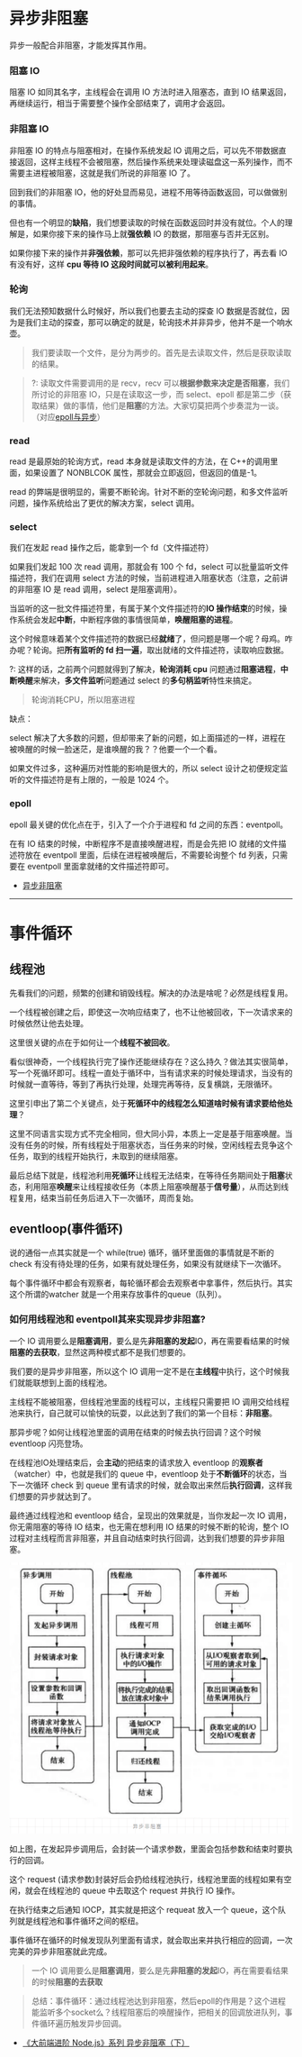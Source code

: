 # 异步非阻塞

异步一般配合非阻塞，才能发挥其作用。

### 阻塞 IO

阻塞 IO 如同其名字，主线程会在调用 IO 方法时进入阻塞态，直到 IO 结果返回，再继续运行，相当于需要整个操作全部结束了，调用才会返回。

### 非阻塞 IO

非阻塞 IO 的特点与阻塞相对，在操作系统发起 IO 调用之后，可以先不带数据直接返回，这样主线程不会被阻塞，然后操作系统来处理读磁盘这一系列操作，而不需要主进程被阻塞，这就是我们所说的非阻塞 IO 了。

回到我们的非阻塞 IO，他的好处显而易见，进程不用等待函数返回，可以做做别的事情。

但也有一个明显的**缺陷**，我们想要读取的时候在函数返回时并没有就位。个人的理解是，如果你接下来的操作马上就**强依赖** IO 的数据，那阻塞与否并无区别。

如果你接下来的操作并**非强依赖**，那可以先把非强依赖的程序执行了，再去看 IO 有没有好，这样 **cpu 等待 IO 这段时间就可以被利用起来**。

### 轮询
我们无法预知数据什么时候好，所以我们也要去主动的探查 IO 数据是否就位，因为是我们主动的探查，那可以确定的就是，轮询技术并非异步，他并不是一个响水壶。

> 我们要读取一个文件，是分为两步的。首先是去读取文件，然后是获取读取的结果。

> ?: 读取文件需要调用的是 recv，recv 可以**根据参数来决定是否阻塞**，我们所讨论的非阻塞 IO，只是在读取这一步，而 select、epoll 都是第二步（获取结果）做的事情，他们是**阻塞**的方法。大家切莫把两个步奏混为一谈。（对应[epoll与异步](./epoll.md)）


### read

read 是最原始的轮询方式，read 本身就是读取文件的方法，在 C++的调用里面，如果设置了 NONBLCOK 属性，那就会立即返回，但返回的值是-1。

read 的弊端是很明显的，需要不断轮询。针对不断的空轮询问题，和多文件监听问题，操作系统给出了更优的解决方案，select 调用。

### select

我们在发起 read 操作之后，能拿到一个 fd（文件描述符）

如果我们发起 100 次 read 调用，那就会有 100 个 fd，select 可以批量监听文件描述符，我们在调用 select 方法的时候，当前进程进入阻塞状态（注意，之前讲的非阻塞 IO 是 read 调用，select 是阻塞调用）。

当监听的这一批文件描述符里，有属于某个文件描述符的**IO 操作结束**的时候，操作系统会发起**中断**，中断程序做的事情很简单，**唤醒阻塞的进程**。

这个时候意味着某个文件描述符的数据已经**就绪**了，但问题是哪一个呢？母鸡。咋办呢？轮询。把**所有监听的 fd 扫一遍**，取出就绪的文件描述符，读取响应数据。

?: 这样的话，之前两个问题就得到了解决，**轮询消耗 cpu** 问题通过**阻塞进程**，**中断唤醒**来解决，**多文件监听**问题通过 select 的**多句柄监听**特性来搞定。

> 轮询消耗CPU，所以阻塞进程


缺点：

select 解决了大多数的问题，但却带来了新的问题，如上面描述的一样，进程在被唤醒的时候一脸迷茫，是谁唤醒的我？？他要一个一个看。

如果文件过多，这种遍历对性能的影响是很大的，所以 select 设计之初便规定监听的文件描述符是有上限的，一般是 1024 个。

### epoll

epoll 最关键的优化点在于，引入了一个介于进程和 fd 之间的东西：eventpoll。

在有 IO 结束的时候，中断程序不是直接唤醒进程，而是会先把 IO 就绪的文件描述符放在 eventpoll 里面，后续在进程被唤醒后，不需要轮询整个 fd 列表，只需要在 eventpoll 里面拿就绪的文件描述符即可。

- [异步非阻塞](https://juejin.im/post/5e8ab5a551882573c15ed44c)

---------
# 事件循环

## 线程池
先看我们的问题，频繁的创建和销毁线程。解决的办法是啥呢？必然是线程复用。

一个线程被创建之后，即使这一次响应结束了，也不让他被回收，下一次请求来的时候依然让他去处理。

这里很关键的点在于如何让一个**线程不被回收**。

看似很神奇，一个线程执行完了操作还能继续存在？这么持久？做法其实很简单，写一个死循环即可。线程一直处于循环中，当有请求来的时候处理请求，当没有的时候就一直等待，等到了再执行处理，处理完再等待，反复横跳，无限循环。

这里引申出了第二个关键点，处于**死循环中的线程怎么知道啥时候有请求要给他处理**？

这里不同语言实现方式不完全相同，但大同小异，本质上一定是基于阻塞唤醒。当没有任务的时候，所有线程处于阻塞状态，当任务来的时候，空闲线程去竞争这个任务，取到的线程开始执行，未取到的继续阻塞。

最后总结下就是，线程池利用**死循环**让线程无法结束，在等待任务期间处于**阻塞**状态，利用阻塞**唤醒**来让线程接收任务（本质上阻塞唤醒基于**信号量**），从而达到线程复用，结束当前任务后进入下一次循环，周而复始。


## eventloop(事件循环)

说的通俗一点其实就是一个 while(true) 循环，循环里面做的事情就是不断的 check 有没有待处理的任务，如果有就处理任务，如果没有就继续下一次循环。


每个事件循环中都会有观察者，每轮循环都会去观察者中拿事件，然后执行。其实这个所谓的watcher 就是一个用来存放事件的queue（队列）。


### 如何用线程池和 eventpoll其来实现异步非阻塞?

一个 IO 调用要么是**阻塞调用**，要么是先**非阻塞的发起**IO，再在需要看结果的时候**阻塞的去获取**，显然这两种模式都不是我们想要的。

我们要的是异步非阻塞，所以这个 IO 调用一定不是在**主线程**中执行，这个时候我们就能联想到上面的线程池。

主线程不能被阻塞，但线程池里面的线程可以，主线程只需要把 IO 调用交给线程池来执行，自己就可以愉快的玩耍，以此达到了我们的第一个目标：**非阻塞**。

那异步呢？如何让线程池里面的调用在结束的时候去执行回调？这个时候eventloop 闪亮登场。

在线程池IO处理结束后，会**主动**的把结束的请求放入 eventloop 的**观察者**（watcher）中，也就是我们的 queue 中，eventloop 处于**不断循环**的状态，当下一次循环 check 到 queue 里有请求的时候，就会取出来然后**执行回调**，这样我们想要的异步就达到了。

最终通过线程池和 eventloop 结合，呈现出的效果就是，当你发起一次 IO 调用，你无需阻塞的等待 IO 结束，也无需在想利用 IO 结果的时候不断的轮询，整个 IO 过程对主线程而言非阻塞，并且自动结束时执行回调，达到我们想要的异步非阻塞。

![](.node_images/85539bdf.png)

如上图，在发起异步调用后，会封装一个请求参数，里面会包括参数和结束时要执行的回调。

这个 request (请求参数)封装好后会扔给线程池执行，线程池里面的线程如果有空闲，就会在线程池的 queue 中去取这个 request 并执行 IO 操作。 

在执行结束之后通知 IOCP，其实就是把这个 requeat 放入一个 queue，这个队列就是线程池和事件循环之间的枢纽。

事件循环在循环的时候发现队列里面有请求，就会取出来并执行相应的回调，一次完美的异步非阻塞就此完成。

> 一个 IO 调用要么是**阻塞调用**，要么是先**非阻塞的发起**IO，再在需要看结果的时候**阻塞的去获取**

> 总结：事件循环：通过线程池达到非阻塞，然后epoll的作用是？这个进程能监听多个socket么？线程阻塞后的唤醒操作，把相关的回调放进队列，事件循环遍历触发异步回调。


- [《大前端进阶 Node.js》系列 异步非阻塞（下）](https://mp.weixin.qq.com/s/G_NMZ8MqFo9FTC0FLcOxCw)
